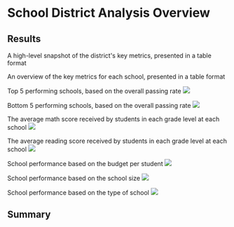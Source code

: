 # School District Analysis Overview


## Results

A high-level snapshot of the district's key metrics, presented in a table format

An overview of the key metrics for each school, presented in a table format

Top 5 performing schools, based on the overall passing rate
<img src="https://github.com/xJeris/School_District_Analysis/blob/main/images/top5.png" with="50%" />

Bottom 5 performing schools, based on the overall passing rate
<img src="https://github.com/xJeris/School_District_Analysis/blob/main/images/bottom5.png" with="50%" />

The average math score received by students in each grade level at each school
<img src="https://github.com/xJeris/School_District_Analysis/blob/main/images/math_by_grade.png" />

The average reading score received by students in each grade level at each school
<img src="https://github.com/xJeris/School_District_Analysis/blob/main/images/reading_by_grade.png" />

School performance based on the budget per student
<img src="https://github.com/xJeris/School_District_Analysis/blob/main/images/school_spending.png" />

School performance based on the school size
<img src="https://github.com/xJeris/School_District_Analysis/blob/main/images/school_size.png" />

School performance based on the type of school
<img src="https://github.com/xJeris/School_District_Analysis/blob/main/images/school_type.png" />


## Summary
